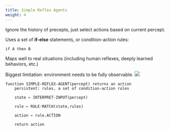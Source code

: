 ```yaml
---
title: Simple Reflex Agents
weight: 4
---
```


Ignore the history of precepts, just select actions based on current percept.

Uses a set of **if-else** statements, or condition-action rules:
```
if A then B
```

Maps well to real situations (including human reflexes, deeply learned behaviors, etc.)

Biggest limitation: environment needs to be fully observable.
![](../attachments/cleanshot-2025-09-13-at-1254472x.png)
```
function SIMPLE-REFLEX-AGENT(percept) returns an action
	persistent: rules, a set of condition-action rules
	
	state ← INTERPRET-INPUT(percept)
	
	rule ← RULE-MATCH(state,rules)
	
	action ← rule.ACTION
	
	return action
```